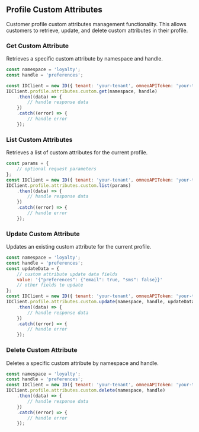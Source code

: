 ## Profile Custom Attributes

Customer profile custom attributes management functionality.
This allows customers to retrieve, update, and delete custom attributes in their profile.

### Get Custom Attribute
Retrieves a specific custom attribute by namespace and handle.

```javascript
const namespace = 'loyalty';
const handle = 'preferences';

const IDClient = new ID({ tenant: 'your-tenant', omneoAPIToken: 'your-token', config: {} })
IDClient.profile.attributes.custom.get(namespace, handle)
    .then((data) => {
        // handle response data
    })
    .catch((error) => {
        // handle error
    });
```

### List Custom Attributes

Retrieves a list of custom attributes for the current profile.
```javascript
const params = {
    // optional request parameters
};
const IDClient = new ID({ tenant: 'your-tenant', omneoAPIToken: 'your-token', config: {} })
IDClient.profile.attributes.custom.list(params)
    .then((data) => {
        // handle response data
    })
    .catch((error) => {
        // handle error
    });
```

### Update Custom Attribute

Updates an existing custom attribute for the current profile.
```javascript
const namespace = 'loyalty';
const handle = 'preferences';
const updateData = {
    // custom attribute update data fields
    value: '{"preferences": {"email": true, "sms": false}}'
    // other fields to update
};
const IDClient = new ID({ tenant: 'your-tenant', omneoAPIToken: 'your-token', config: {} })
IDClient.profile.attributes.custom.update(namespace, handle, updateData)
    .then((data) => {
        // handle response data
    })
    .catch((error) => {
        // handle error
    });
```

### Delete Custom Attribute

Deletes a specific custom attribute by namespace and handle.
```javascript
const namespace = 'loyalty';
const handle = 'preferences';
const IDClient = new ID({ tenant: 'your-tenant', omneoAPIToken: 'your-token', config: {} })
IDClient.profile.attributes.custom.delete(namespace, handle)
    .then((data) => {
        // handle response data
    })
    .catch((error) => {
        // handle error
    });
```